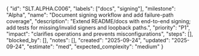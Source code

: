 {
  "id": "SLT.ALPHA.C006",
  "labels": ["docs", "signing"],
  "milestone": "Alpha",
  "name": "Document signing workflow and add failure-path coverage",
  "description": "Extend README/docs with end-to-end signing; add tests for missing/invalid signers and loopback paths.",
  "priority": "P1",
  "impact": "clarifies operations and prevents misconfigurations",
  "steps": [],
  "blocked_by": [],
  "notes": [],
  "created": "2025-09-24",
  "updated": "2025-09-24",
  "estimate": "med",
  "expected_complexity": "medium"
}

